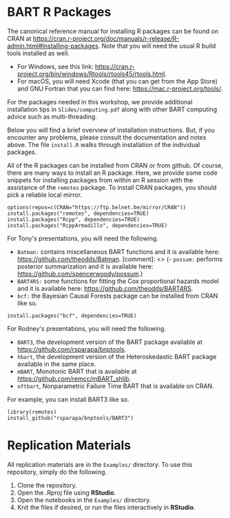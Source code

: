 
# BART R Packages

The canonical reference manual for installing R packages can be found on CRAN at
<https://cran.r-project.org/doc/manuals/r-release/R-admin.html#Installing-packages>.
Note that you will need the usual R build tools installed as well.

- For Windows, see this link: <https://cran.r-project.org/bin/windows/Rtools/rtools45/rtools.html>.
- For macOS, you will need Xcode (that you can get from the App Store) and
  GNU Fortran that you can find here: 
  <https://mac.r-project.org/tools/>.

For the packages needed in this workshop, we provide additional installation tips in
`Slides/computing.pdf` along with other BART computing advice such as multi-threading.

Below you will find a brief overview of installation instructions. But, if you
encounter any problems, please consult the documentation and notes above. The
file `install.R` walks through installation of the individual packages.

All of the R packages can be installed from CRAN or from github.  Of course,
there are many ways to install an R package.  Here, we provide some
code snippets for installing packages from within an R session with
the assistance of the `remotes` package.  To install CRAN packages, 
you should pick a reliable local mirror.

```
options(repos=c(CRAN="https://ftp.belnet.be/mirror/CRAN"))
install.packages("remotes", dependencies=TRUE)
install.packages("Rcpp", dependencies=TRUE)
install.packages("RcppArmadillo", dependencies=TRUE)
```

For Tony's presentations, you will need the following.

- `Batman:` contains miscellaneous BART functions and it is available here: <https://github.com/theodds/Batman>.
[comment]: <> (- `possum:` performs posterior summarization and it is available here: <https://github.com/spencerwoody/possum>.)
- `BART4RS:` some functions for fitting the Cox proportional hazards
   model and it is available here: <https://github.com/theodds/BART4RS>.
- `bcf:` the Bayesian Causal Forests package can be installed from CRAN like so.

```
install.packages("bcf", dependencies=TRUE)
```

For Rodney's presentations, you will need the following.
- `BART3`, the development version of the BART package available at
<https://github.com/rsparapa/bnptools>.
- `hbart`, the development version of the Heteroskedastic BART
package available in the same place.
- `mBART`, Monotonic BART that is available at <https://github.com/remcc/mBART_shlib>.
- `nftbart`, Nonparametric Failure Time BART that is available on CRAN.

For example, you can install BART3 like so.

```
library(remotes)
install_github("rsparapa/bnptools/BART3")
```

# Replication Materials

All replication materials are in the `Examples/` directory. To use this
repository, simply do the following.

1. Clone the repository.
2. Open the .Rproj file using **RStudio**.
3. Open the notebooks in the `Examples/` directory.
4. Knit the files if desired, or run the files interactively in **RStudio**.

